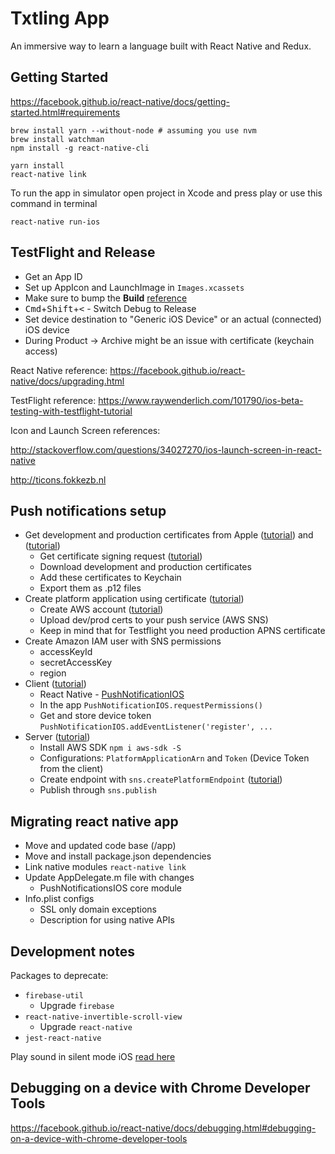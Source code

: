 # Txtling App

An immersive way to learn a language built with React Native and Redux.

## Getting Started

https://facebook.github.io/react-native/docs/getting-started.html#requirements

```
brew install yarn --without-node # assuming you use nvm
brew install watchman
npm install -g react-native-cli

yarn install
react-native link
```

To run the app in simulator open project in Xcode and press play or use this command in terminal

```
react-native run-ios
```


## TestFlight and Release

- Get an App ID
- Set up AppIcon and LaunchImage in `Images.xcassets`
- Make sure to bump the **Build** [reference](http://stackoverflow.com/questions/4933093/cfbundleversion-in-the-info-plist-upload-error)
- <kbd>Cmd</kbd>+<kbd>Shift</kbd>+<kbd><</kbd> - Switch Debug to Release
- Set device destination to "Generic iOS Device" or an actual (connected) iOS device
- During Product -> Archive might be an issue with certificate (keychain access)

React Native reference: https://facebook.github.io/react-native/docs/upgrading.html

TestFlight reference: https://www.raywenderlich.com/101790/ios-beta-testing-with-testflight-tutorial

Icon and Launch Screen references:

http://stackoverflow.com/questions/34027270/ios-launch-screen-in-react-native

http://ticons.fokkezb.nl


## Push notifications setup

- Get development and production certificates from Apple ([tutorial](https://www.raywenderlich.com/123862/push-notifications-tutorial)) and ([tutorial](https://medium.com/@dmccoy/how-to-get-an-apple-push-notification-service-certificate-as-a-p12-e124c64093c0))
    - Get certificate signing request ([tutorial](http://stackoverflow.com/questions/12126496/how-to-obtain-certificate-signing-request))
    - Download development and production certificates
    - Add these certificates to Keychain
    - Export them as .p12 files
- Create platform application using certificate ([tutorial](http://docs.aws.amazon.com/sns/latest/dg/mobile-push-send-register.html))
    - Create AWS account ([tutorial](http://docs.aws.amazon.com/sns/latest/dg/mobile-push-apns.html))
    - Upload dev/prod certs to your push service (AWS SNS)
    - Keep in mind that for Testflight you need production APNS certificate
- Create Amazon IAM user with SNS permissions
    - accessKeyId
    - secretAccessKey
    - region
- Client ([tutorial](https://medium.com/@DannyvanderJagt/how-to-use-push-notifications-in-react-native-41e8b14aadae#.jc9dyzz58))
    - React Native - [PushNotificationIOS](https://facebook.github.io/react-native/docs/pushnotificationios.html)
    - In the app `PushNotificationIOS.requestPermissions()`
    - Get and store device token `PushNotificationIOS.addEventListener('register', ...`
- Server ([tutorial](https://gist.github.com/nodkrot/86d5c7685b2e1d8303d0bc232a394534))
    - Install AWS SDK `npm i aws-sdk -S`
    - Configurations: `PlatformApplicationArn` and `Token` (Device Token from the client)
    - Create endpoint with `sns.createPlatformEndpoint` ([tutorial](http://docs.aws.amazon.com/sns/latest/dg/mobile-platform-endpoint.html))
    - Publish through `sns.publish`


## Migrating react native app

- Move and updated code base (/app)
- Move and install package.json dependencies
- Link native modules `react-native link`
- Update AppDelegate.m file with changes
    - PushNotificationsIOS core module
- Info.plist configs
    - SSL only domain exceptions
    - Description for using native APIs


## Development notes

Packages to deprecate:

- `firebase-util`
    - Upgrade `firebase`
- `react-native-invertible-scroll-view`
    - Upgrade `react-native`
- `jest-react-native`


Play sound in silent mode iOS [read here](https://stackoverflow.com/questions/10322040/how-to-play-a-sound-using-avaudioplayer-when-in-silent-mode-in-iphone/12868879#12868879)

## Debugging on a device with Chrome Developer Tools

https://facebook.github.io/react-native/docs/debugging.html#debugging-on-a-device-with-chrome-developer-tools
